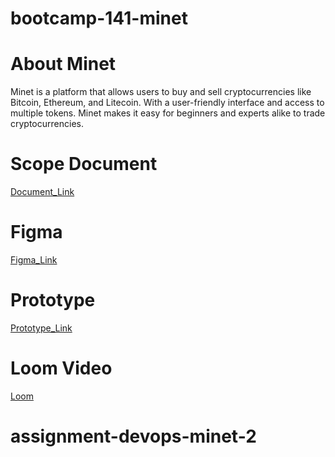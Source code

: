 # bootcamp-141-minet

# About Minet
Minet is a platform that allows users to buy and sell cryptocurrencies like Bitcoin, Ethereum, and Litecoin. With a user-friendly interface and access to multiple tokens. Minet makes it easy for beginners and experts alike to trade cryptocurrencies.

# Scope Document
[Document_Link](https://docs.google.com/spreadsheets/d/1sQcyxvR85BIOds-nBxsDEjhJRgZBFXzqYUAViJRux58/edit#gid=0)

# Figma
[Figma_Link](https://www.figma.com/file/mucf2sK9xyoLkT82DV2cFG/Minet?type=design&node-id=9972-5393&mode=design&viewport=1485%2C425%2C0.09&t=QZBGzojvKWzDOuos-0)

# Prototype
[Prototype_Link](https://www.figma.com/proto/mucf2sK9xyoLkT82DV2cFG/Minet?page-id=8%3A16&node-id=9972-5393&viewport=4738%2C354%2C0.31&scaling=scale-down-width&starting-point-node-id=9972%3A5393)

# Loom Video
[Loom](https://www.loom.com/share/899d1a6300ab472196b0d119cf4f525f) 
# assignment-devops-minet-2
